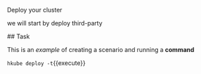 Deploy your cluster

we will start by deploy third-party

## Task

This is an _example_ of creating a scenario and running a **command**

`hkube deploy -t`{{execute}}
